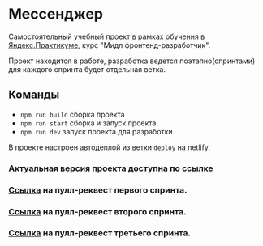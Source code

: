 # Мессенджер

Самостоятельный учебный проект в рамках обучения в [Яндекс.Практикуме](https://praktikum.yandex.ru/), курс "Мидл фронтенд-разработчик".

Проект находится в работе, разработка ведется поэтапно(спринтами) для каждого спринта будет отдельная ветка.

## Команды

-   `npm run build` сборка проекта
-   `npm run start` сборка и запуск проекта
-   `npm run dev` запуск проекта для разработки

В проекте настроен автодеплой из ветки `deploy` на netlify.

### Актуальная версия проекта доступна по [ссылке](https://chipper-dolphin-52e502.netlify.app/)

### [Ссылка](https://github.com/romka008/middle.messenger.praktikum.yandex/pull/7) на пулл-реквест первого спринта.

### [Ссылка](https://github.com/romka008/middle.messenger.praktikum.yandex/pull/11) на пулл-реквест второго спринта.

### [Ссылка](https://github.com/romka008/middle.messenger.praktikum.yandex/pull/13) на пулл-реквест третьего спринта.
